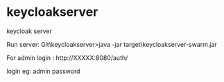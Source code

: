# keycloakserver
keycloak server

Run server:
Git\keycloakserver>java -jar target\keycloakserver-swarm.jar

For admin login :
http://XXXXX:8080/auth/

login eg:
admin
password

